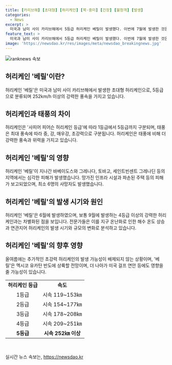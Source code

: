 ```yaml
---
title: [카리브해] [초대형] [허리케인] [북·중미] [긴장] [불청객] [발생]
categories:
  - News
excerpt: >
  미국과 남미 사이 카리브해에서 5등급 허리케인 베릴이 발생했다. 이번에 7월에 발생한 것은 이례적이며, 전문가들은 지구 온난화로 인해 허리케인의 발생 시기와 규모가 변화하고 있다고 경고하고 있다. 베릴은 바베이도스 등에서 심각한 피해를 주고, 사망자도 발생했다. 현재는 자메이카를 향하고 있으며 멕시코 유카탄반도에 상륙할 전망이다. 이로 인해 멕시코나 미국 걸프 연안에도 영향을 줄 수 있다. 전문가들은 추가적인 추월 허리케인 발생 가능성을 경고하고 있다.
feature_text: >
  미국과 남미 사이 카리브해에서 5등급 허리케인 베릴이 발생했다. 이번에 7월에 발생한 것은 이례적이며, 전문가들은 지구 온난화로 인해 허리케인의 발생 시기와 규모가 변화하고 있다고 경고하고 있다. 베릴은 바베이도스 등에서 심각한 피해를 주고, 사망자도 발생했다. 현재는 자메이카를 향하고 있으며 멕시코 유카탄반도에 상륙할 전망이다. 이로 인해 멕시코나 미국 걸프 연안에도 영향을 줄 수 있다. 전문가들은 추가적인 추월 허리케인 발생 가능성을 경고하고 있다.
image: 'https://newsdao.kr/res/images/meta/newsdao_breakingnews.jpg'
---
```


<p><img src="https://newsdao.kr/res/images/meta/newsdao_breakingnews.jpg" alt="ranknews 속보" /></p>

<h2 data-ke-size="size26">허리케인 '베릴'이란?</h2>

<p data-ke-size="size16">허리케인 '베릴'은 미국과 남미 사이 카리브해에서 발생한 초대형 허리케인으로, 5등급으로 분류되며 252km/h 이상의 강력한 풍속을 가지고 있습니다.</p>

<h2 data-ke-size="size26">허리케인과 태풍의 차이</h2>

<p data-ke-size="size16">허리케인은 '사피어 피어슨 허리케인 등급'에 따라 1등급에서 5등급까지 구분되며, 태풍은 최대 풍속에 따라 중, 강, 매우강, 초강력으로 구분됩니다. 허리케인은 태풍에 비해 더 강력한 풍속과 위력을 가지고 있습니다.</p>

<h2 data-ke-size="size26">허리케인 '베릴'의 영향</h2>

<p data-ke-size="size16">허리케인 '베릴'이 지나간 바베이도스와 그레나다, 토바고, 세인트빈센트 그레나딘 등의 지역에서는 심각한 피해가 발생했습니다. 망가진 인프라 시설과 파손된 주택 등의 피해가 보고되었으며, 최소 6명의 사망자도 발생했습니다.</p>

<h2 data-ke-size="size26">허리케인 '베릴'의 발생 시기와 원인</h2>

<p data-ke-size="size16">허리케인 '베릴'은 6월에 발생하였으며, 보통 9월에 발생하는 4등급 이상의 강력한 허리케인과는 차별화된 점을 보입니다. 전문가들은 이를 지구 온난화로 인한 해수 온도 상승과 연관지어 허리케인의 발생 시기와 규모의 변화로 분석하고 있습니다.</p>

<h2 data-ke-size="size26">허리케인 '베릴'의 향후 영향</h2>

<p data-ke-size="size16">올여름에는 추가적인 초강력 허리케인의 발생 가능성이 배제되지 않는 상황이며, '베릴'은 멕시코 유카탄 반도에 상륙할 전망이며, 더 나아가 미국 걸프 연안 등에도 영향을 줄 가능성이 있습니다.</p>

<table>
    <tr>
        <td style="text-align: center; height: 17px;"><b>허리케인 등급</b></td>
        <td style="text-align: center; height: 17px;"><b>속도</b></td>
    </tr>
    <tr>
        <td style="text-align: center; height: 17px;">1등급</td>
        <td style="text-align: center; height: 17px;">시속 119~153㎞</td>
    </tr>
    <tr>
        <td style="text-align: center; height: 17px;">2등급</td>
        <td style="text-align: center; height: 17px;">시속 154~177㎞</td>
    </tr>
    <tr>
        <td style="text-align: center; height: 17px;">3등급</td>
        <td style="text-align: center; height: 17px;">시속 178~208㎞</td>
    </tr>
    <tr>
        <td style="text-align: center; height: 17px;">4등급</td>
        <td style="text-align: center; height: 17px;">시속 209~251㎞</td>
    </tr>
    <tr>
        <td style="text-align: center; height: 17px;"><b>5등급</b></td>
        <td style="text-align: center; height: 17px;"><b>시속 252㎞ 이상</b></td>
    </tr>
</table>

<p data-ke-size="size16">&nbsp;</p>
실시간 뉴스 속보는, <a href="https://newsdao.kr" rel="dofollow">https://newsdao.kr</a>


